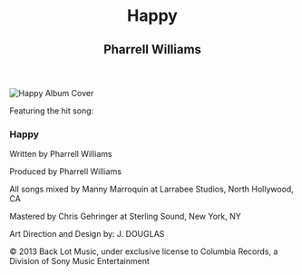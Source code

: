 <!DOCTYPE html>
<html>
  <head>
    <title>Pharrell's Happy Album</title>
  </head>
  <body>
    <header>
      <h1>Happy</h1>
      <h2>Pharrell Williams</h2>
    </header>
    <main>
      <img src="images/happy_album_cover.jpg" alt="Happy Album Cover">
      <p>Featuring the hit song:</p>
      <h3>Happy</h3>
      <p>Written by Pharrell Williams</p>
      <span>Produced by Pharrell Williams</span>
      <p>All songs mixed by Manny Marroquin at Larrabee Studios, North Hollywood, CA</p>
      <p>Mastered by Chris Gehringer at Sterling Sound, New York, NY</p>
      <span>Art Direction and Design by: J. DOUGLAS</span>
      <p>© 2013 Back Lot Music, under exclusive license to Columbia Records, a Division of Sony Music Entertainment</p>
    </main>
  </body>
</html>




